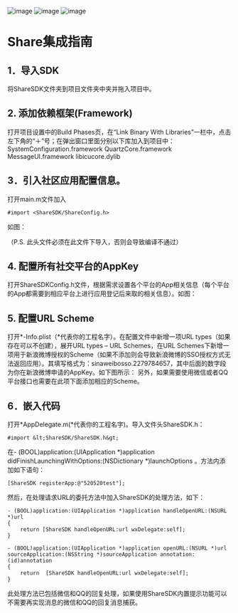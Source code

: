 ![image](http://www.sharesdk.cn/media/attached/sharesdk_1.png)
![image](http://www.sharesdk.cn/media/attached/sharesdk_2.png)
![image](http://www.sharesdk.cn/media/attached/sharesdk_3.png)

# Share集成指南

## 1．导入SDK
将ShareSDK文件夹到项目文件夹中夹并拖入项目中。


## 2. 添加依赖框架(Framework)
打开项目设置中的Build Phases页，在“Link Binary With Libraries”一栏中，点击左下角的“＋”号；在弹出窗口里面分别以下库加入到项目中：
SystemConfiguration.framework
QuartzCore.framework
MessageUI.framework
libicucore.dylib



## 3．引入社区应用配置信息。
打开main.m文件加入
    
    #import <ShareSDK/ShareConfig.h>

如图：
    
（P.S. 此头文件必须在此文件下导入，否则会导致编译不通过）

## 4. 配置所有社交平台的AppKey
打开ShareSDKConfig.h文件，根据需求设置各个平台的App相关信息（每个平台的App都需要到相应平台上进行应用登记后来取的相关信息）。如图：


## 5.  配置URL Scheme
打开*-Info.plist（*代表你的工程名字）。在配置文件中新增一项URL types（如果存在可以不创建），展开URL types – URL Schemes，在URL Schemes下新增一项用于新浪微博授权的Scheme（如果不添加则会导致新浪微博的SSO授权方式无法返回应用）。其填写格式为：sinaweibosso.2279784657，其中后面的数字段为你在新浪微博申请的AppKey。如下图所示：
另外，如果需要使用微信或者QQ平台接口也需要在此项下面添加相应的Scheme。

## 6．嵌入代码
打开*AppDelegate.m(*代表你的工程名字)。导入文件头ShareSDK.h：

    #import &lt;ShareSDK/ShareSDK.h&gt;

在- (BOOL)application:(UIApplication *)application didFinishLaunchingWithOptions:(NSDictionary *)launchOptions 。方法内添加如下语句：
    
    [ShareSDK registerApp:@"520520test"];

然后，在处理请求URL的委托方法中加入ShareSDK的处理方法，如下：
    
    - (BOOL)application:(UIApplication *)application handleOpenURL:(NSURL *)url
    {
        return [ShareSDK handleOpenURL:url wxDelegate:self];
    }

    - (BOOL)application:(UIApplication *)application openURL:(NSURL *)url sourceApplication:(NSString *)sourceApplication annotation:(id)annotation
    {
        return  [ShareSDK handleOpenURL:url wxDelegate:self];
    }

此处理方法已包括微信和QQ的回复处理，如果使用ShareSDK内置提示功能可以不需要再实现消息的微信和QQ的回复消息捕获。
